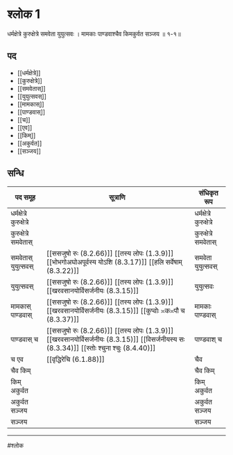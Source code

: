 # श्लोक 1

धर्मक्षेत्रे कुरुक्षेत्रे समवेता युयुत्सवः ।
मामकाः पाण्डवाश्चैव किमकुर्वत सञ्जय ॥ १-१॥


## पद 

- [[धर्मक्षेत्रे]]
- [[कुरुक्षेत्रे]]
- [[समवेतास्]]
- [[युयुत्सवस्]]
- [[मामकास्]]
- [[पाण्डवास्]]
- [[च]]
- [[एव]]
- [[किम्]]
- [[अकुर्वत]]
- [[सञ्जय]]

## सन्धि

| पद समूह | सूत्राणि | संधिकृत रूप |
| ----- | ----- | ----- |
| धर्मक्षेत्रे कुरुक्षेत्रे |  | धर्मक्षेत्रे कुरुक्षेत्रे |
| कुरुक्षेत्रे समवेतास् |  | कुरुक्षेत्रे समवेतास् |
| समवेतास् युयुत्सवस् |  [[ससजुषो रुः (8.2.66)]] [[तस्य लोपः (1.3.9)]] [[भोभगोअघोअपूर्वस्य योऽशि (8.3.17)]] [[हलि सर्वेषाम् (8.3.22)]] | समवेता युयुत्सवस् |
| युयुत्सवस् |  [[ससजुषो रुः (8.2.66)]] [[तस्य लोपः (1.3.9)]] [[खरवसानयोर्विसर्जनीयः (8.3.15)]] | युयुत्सवः |
| मामकास् पाण्डवास् |  [[ससजुषो रुः (8.2.66)]] [[तस्य लोपः (1.3.9)]] [[खरवसानयोर्विसर्जनीयः (8.3.15)]] [[कुप्वोः ≍क≍पौ च (8.3.37)]] | मामकाः पाण्डवास् |
| पाण्डवास् च |  [[ससजुषो रुः (8.2.66)]] [[तस्य लोपः (1.3.9)]] [[खरवसानयोर्विसर्जनीयः (8.3.15)]] [[विसर्जनीयस्य सः (8.3.34)]] [[स्तोः श्चुना श्चुः (8.4.40)]] | पाण्डवाश् च |
| च एव |  [[वृद्धिरेचि (6.1.88)]] | चैव |
| चैव किम् |  | चैव किम् |
| किम् अकुर्वत |  | किम् अकुर्वत |
| अकुर्वत सञ्जय |  | अकुर्वत सञ्जय |
| सञ्जय |  | सञ्जय |


---

#श्लोक